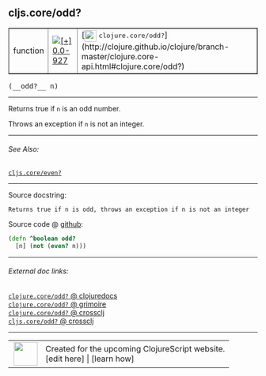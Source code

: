 ## cljs.core/odd?



 <table border="1">
<tr>
<td>function</td>
<td><a href="https://github.com/cljsinfo/cljs-api-docs/tree/0.0-927"><img valign="middle" alt="[+] 0.0-927" title="Added in 0.0-927" src="https://img.shields.io/badge/+-0.0--927-lightgrey.svg"></a> </td>
<td>
[<img height="24px" valign="middle" src="http://i.imgur.com/1GjPKvB.png"> <samp>clojure.core/odd?</samp>](http://clojure.github.io/clojure/branch-master/clojure.core-api.html#clojure.core/odd?)
</td>
</tr>
</table>


 <samp>
(__odd?__ n)<br>
</samp>

---

Returns true if `n` is an odd number.

Throws an exception if `n` is not an integer.



---


###### See Also:

[`cljs.core/even?`](../cljs.core/evenQMARK.md)<br>

---


Source docstring:

```
Returns true if n is odd, throws an exception if n is not an integer
```


Source code @ [github](https://github.com/clojure/clojurescript/blob/r1.8.34/src/main/cljs/cljs/core.cljs#L3912-L3914):

```clj
(defn ^boolean odd?
  [n] (not (even? n)))
```

<!--
Repo - tag - source tree - lines:

 <pre>
clojurescript @ r1.8.34
└── src
    └── main
        └── cljs
            └── cljs
                └── <ins>[core.cljs:3912-3914](https://github.com/clojure/clojurescript/blob/r1.8.34/src/main/cljs/cljs/core.cljs#L3912-L3914)</ins>
</pre>

-->

---



###### External doc links:

[`clojure.core/odd?` @ clojuredocs](http://clojuredocs.org/clojure.core/odd_q)<br>
[`clojure.core/odd?` @ grimoire](http://conj.io/store/v1/org.clojure/clojure/1.7.0-beta3/clj/clojure.core/odd%3F/)<br>
[`clojure.core/odd?` @ crossclj](http://crossclj.info/fun/clojure.core/odd%3F.html)<br>
[`cljs.core/odd?` @ crossclj](http://crossclj.info/fun/cljs.core.cljs/odd%3F.html)<br>

---

 <table>
<tr><td>
<img valign="middle" align="right" width="48px" src="http://i.imgur.com/Hi20huC.png">
</td><td>
Created for the upcoming ClojureScript website.<br>
[edit here] | [learn how]
</td></tr></table>

[edit here]:https://github.com/cljsinfo/cljs-api-docs/blob/master/cljsdoc/cljs.core/oddQMARK.cljsdoc
[learn how]:https://github.com/cljsinfo/cljs-api-docs/wiki/cljsdoc-files

<!--

This information was too distracting to show to readers, but I'll leave it
commented here since it is helpful to:

- pretty-print the data used to generate this document
- and show how to retrieve that data



The API data for this symbol:

```clj
{:description "Returns true if `n` is an odd number.\n\nThrows an exception if `n` is not an integer.",
 :return-type boolean,
 :ns "cljs.core",
 :name "odd?",
 :signature ["[n]"],
 :history [["+" "0.0-927"]],
 :type "function",
 :related ["cljs.core/even?"],
 :full-name-encode "cljs.core/oddQMARK",
 :source {:code "(defn ^boolean odd?\n  [n] (not (even? n)))",
          :title "Source code",
          :repo "clojurescript",
          :tag "r1.8.34",
          :filename "src/main/cljs/cljs/core.cljs",
          :lines [3912 3914]},
 :full-name "cljs.core/odd?",
 :clj-symbol "clojure.core/odd?",
 :docstring "Returns true if n is odd, throws an exception if n is not an integer"}

```

Retrieve the API data for this symbol:

```clj
;; from Clojure REPL
(require '[clojure.edn :as edn])
(-> (slurp "https://raw.githubusercontent.com/cljsinfo/cljs-api-docs/catalog/cljs-api.edn")
    (edn/read-string)
    (get-in [:symbols "cljs.core/odd?"]))
```

-->
